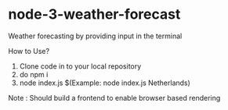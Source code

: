 # node-3-weather-forecast

Weather forecasting by providing input in the terminal

How to Use?
1. Clone code in to your local repository
2. do npm i
3. node index.js $<locationName>(Example: node index.js Netherlands)

Note : Should build a frontend to enable browser based rendering
